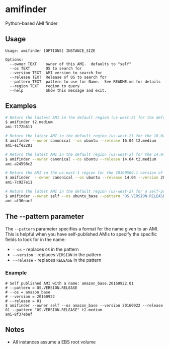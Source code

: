 # amifinder
Python-based AMI finder

## Usage
```
Usage: amifinder [OPTIONS] INSTANCE_SIZE

Options:
  --owner TEXT    owner of this AMI.  defaults to "self"
  --os TEXT       OS to search for
  --version TEXT  AMI version to search for
  --release TEXT  Release of OS to search for
  --pattern TEXT  pattern to use for Name.  See README.md for details
  --region TEXT   region to query
  --help          Show this message and exit.
```

## Examples
```bash
# Return the lastest AMI in the default region (us-west-2) for the default OS (amazon linux) for a t2.medium
$ amifinder t2.medium
ami-7172b611

# Return the latest AMI in the default region (us-west-2) for the 16.04 release of Ubuntu for a t2.medium
$ amifinder --owner canonical --os ubuntu --release 16.04 t2.medium
ami-e1fe2281

# Return the latest AMI in the default region (us-west-2) for the 14.04 release of Ubuntu for a t2.medium
$ amifinder --owner canonical --os ubuntu --release 14.04 t2.medium
ami-a24598c2

# Return the AMI in the us-east-1 region for the 20160509.1 version of the 14.04 release of Ubuntu for a t2.medium
$ amifinder  --owner canonical --os ubuntu --release 14.04 --version 20160509.1 --region us-east-1 t2.medium
ami-7c927e11

# Return the latest AMI in the default region (us-west-2) for a self-published Ubuntu base AMI with a specified name pattern
$ amifinder --owner self --os ubuntu_base --pattern "OS.VERSION.RELEASE" t2.medium
ami-af36eacf
```

## The --pattern parameter
The `--pattern` parameter specifies a format for the name given to an AMI.  This is helpful when you have self-published
AMIs to specify the specific fields to look for in the name:
* `--os` - replaces `OS` in the pattern
* `--version` - replaces `VERSION` in the pattern
* `--release` - replaces `RELEASE` in the pattern

### Example
```
# Self published AMI with a name: amazon_base.20160922.01
# --pattern = OS.VERSION.RELEASE
# --os = amazon_base
# --version = 20160922
# --release = 01
$ amifinder --owner self --os amazon_base --version 20160922 --release 01 --pattern "OS.VERSION.RELEASE" t2.medium
ami-8f37ebef
```

## Notes
* All instances assume a EBS root volume 
